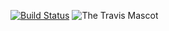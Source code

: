 [![Build Status](https://travis-ci.org/Michael355/lab10.svg?branch=master)](https://travis-ci.org/Michael355/lab10)
![The Travis Mascot](http://about.travis-ci.org/images/travis-mascot-200px.png)
